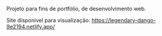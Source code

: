 Projeto para fins de portfólio, de desenvolvimento web.

Site disponivel para visualização: https://legendary-dango-9e2194.netlify.app/
